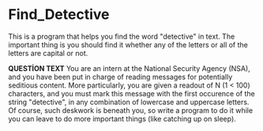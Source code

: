 # Find_Detective
This is a program that helps you find the word "detective" in text. The important thing is you should find it whether any of the letters or all of the letters are capital or not. 

**QUESTİON TEXT**
You are an intern at the National Security Agency (NSA), and you have been put in charge of reading messages for potentially seditious content. More particularly, you are given a readout of N (1 < 100) characters, and you must mark this message with the first occurence of the string "detective", in any combination of lowercase and uppercase letters. Of course, such deskwork is beneath you, so write a program to do it while you can leave to do more important things (like catching up on sleep).
